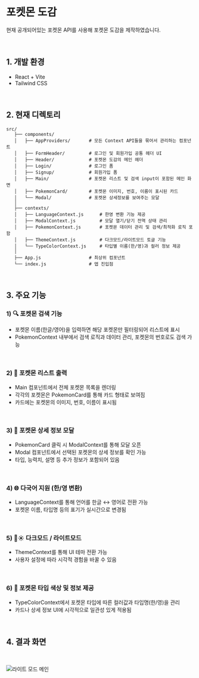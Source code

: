 # 포켓몬 도감

현재 공개되어있는 포켓몬 API를 사용해 포켓몬 도감을 제작하였습니다.

<br>

## 1. 개발 환경
   - React + Vite
   - Tailwind CSS

<br>

## 2. 현재 디렉토리
   ```
   src/
      ├── components/
      │   ├── AppProviders/       # 모든 Context API들을 묶어서 관리하는 컴포넌트
      │   ├── FormHeader/         # 로그인 및 회원가입 공통 헤더 UI
      │   ├── Header/             # 포켓몬 도감의 메인 헤더
      │   ├── Login/              # 로그인 폼
      │   ├── Signup/             # 회원가입 폼
      │   ├── Main/               # 포켓몬 리스트 및 검색 input이 포함된 메인 화면
      │   ├── PokemonCard/        # 포켓몬 이미지, 번호, 이름이 표시된 카드
      │   └── Modal/              # 포켓몬 상세정보를 보여주는 모달
      │
      ├── contexts/
      │   ├── LanguageContext.js      # 한영 변환 기능 제공
      │   ├── ModalContext.js         # 모달 열기/닫기 전역 상태 관리
      │   ├── PokemonContext.js       # 포켓몬 데이터 관리 및 검색/최적화 로직 포함
      │   ├── ThemeContext.js         # 다크모드/라이트모드 토글 기능
      │   └── TypeColorContext.js     # 타입별 이름(한/영)과 컬러 정보 제공
      │
      ├── App.js                  # 최상위 컴포넌트
      └── index.js                # 앱 진입점
   ```

   <br>

## 3. 주요 기능

   ### 1) 🔍 포켓몬 검색 기능
   - 포켓몬 이름(한글/영어)을 입력하면 해당 포켓몬만 필터링되어 리스트에 표시
   - PokemonContext 내부에서 검색 로직과 데이터 관리, 포켓몬의 번호로도 검색 가능
     
   <br>
    
   ### 2) 📃 포켓몬 리스트 출력
   - Main 컴포넌트에서 전체 포켓몬 목록을 렌더링
   - 각각의 포켓몬은 PokemonCard를 통해 카드 형태로 보여짐
   - 카드에는 포켓몬의 이미지, 번호, 이름이 표시됨
  
   <br>
   
   ### 3) 💬 포켓몬 상세 정보 모달
   - PokemonCard 클릭 시 ModalContext를 통해 모달 오픈
   - Modal 컴포넌트에서 선택된 포켓몬의 상세 정보를 확인 가능
   - 타입, 능력치, 설명 등 추가 정보가 포함되어 있음

   <br>
  
   ### 4) 🌐 다국어 지원 (한/영 변환)
   - LanguageContext를 통해 언어를 한글 ↔ 영어로 전환 가능
   - 포켓몬 이름, 타입명 등의 표기가 실시간으로 변경됨

   <br>

   ### 5) 🌙☀️ 다크모드 / 라이트모드
   - ThemeContext를 통해 UI 테마 전환 가능
   - 사용자 설정에 따라 시각적 경험을 바꿀 수 있음

   <br>

   ### 6) 🎨 포켓몬 타입 색상 및 정보 제공
   - TypeColorContext에서 포켓몬 타입에 따른 컬러값과 타입명(한/영)을 관리
   - 카드나 상세 정보 UI에 시각적으로 일관성 있게 적용됨

   <br>
  
## 4. 결과 화면

<br>

   ![라이트 모드 메인](https://github.com/user-attachments/assets/3dc87227-7c2d-423c-8396-05d060eccb98)

